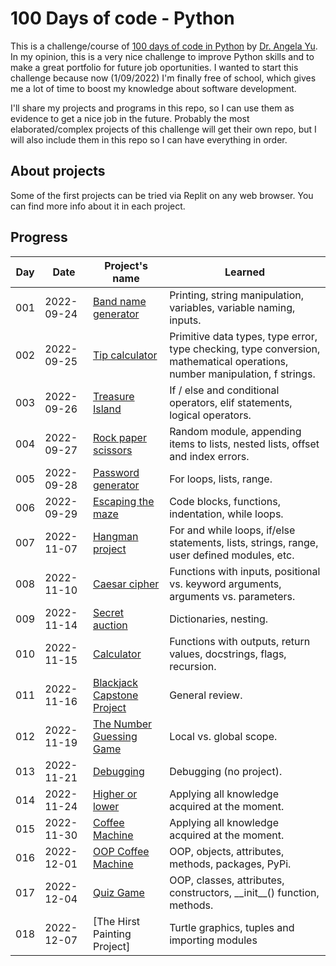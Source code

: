 # 100 Days of code - Python

This is a challenge/course of [100 days of code in Python](https://www.udemy.com/course/100-days-of-code/) by [Dr. Angela Yu](https://www.udemy.com/user/4b4368a3-b5c8-4529-aa65-2056ec31f37e/). In my opinion, this is a very nice challenge to improve Python skills and to make a great portfolio for future job oportunities. I wanted to start this challenge because now (1/09/2022) I'm finally free of school, which gives me a lot of time to boost my knowledge about software development.

I'll share my projects and programs in this repo, so I can use them as evidence to get a nice job in the future. Probably the most elaborated/complex projects of this challenge will get their own repo, but I will also include them in this repo so I can have everything in order.

## About projects
Some of the first projects can be tried via Replit on any web browser. You can find more info about it in each project.

## Progress

| Day | Date | Project's name | Learned |
| --- | --- | --- | --- |
| 001 | 2022-09-24 | [Band name generator](/projects/Day001/) | Printing, string manipulation, variables, variable naming, inputs. |
| 002 | 2022-09-25 | [Tip calculator](/projects/Day002/) | Primitive data types, type error, type checking, type conversion, mathematical operations, number manipulation, f strings. |
| 003 | 2022-09-26 | [Treasure Island](/projects/Day003/) | If / else and conditional operators, elif statements, logical operators.
| 004 | 2022-09-27 | [Rock paper scissors](/projects/Day004/) | Random module, appending items to lists, nested lists, offset and index errors. |
| 005 | 2022-09-28 | [Password generator](/projects/Day005/) | For loops, lists, range. |
| 006 | 2022-09-29 | [Escaping the maze](/projects/Day006/) | Code blocks, functions, indentation, while loops.|
| 007 | 2022-11-07 | [Hangman project](/projects/Day007/) | For and while loops, if/else statements, lists, strings, range, user defined modules, etc.|
| 008 | 2022-11-10 | [Caesar cipher](/projects/Day008/) | Functions with inputs, positional vs. keyword arguments, arguments vs. parameters. |
| 009 | 2022-11-14 | [Secret auction](/projects/Day009/) | Dictionaries, nesting. |
| 010 | 2022-11-15 | [Calculator](/projects/Day010/) | Functions with outputs, return values, docstrings, flags, recursion. |
| 011 | 2022-11-16 | [Blackjack Capstone Project](/projects/Day011/) | General review. |
| 012 | 2022-11-19 | [The Number Guessing Game](/projects/Day012/) | Local vs. global scope. |
| 013 | 2022-11-21 | [Debugging](/projects/Day013/) | Debugging (no project). |
| 014 | 2022-11-24 | [Higher or lower](/projects/Day014/) | Applying all knowledge acquired at the moment. |
| 015 | 2022-11-30 | [Coffee Machine](/projects/Day015/) | Applying all knowledge acquired at the moment. |
| 016 | 2022-12-01 | [OOP Coffee Machine](/projects/Day016/) | OOP, objects, attributes, methods, packages, PyPi. |
| 017 | 2022-12-04 | [Quiz Game](/projects/Day017/) | OOP, classes, attributes, constructors, \_\_init\_\_() function, methods. |
| 018 | 2022-12-07 | [The Hirst Painting Project] | Turtle graphics, tuples and importing modules |